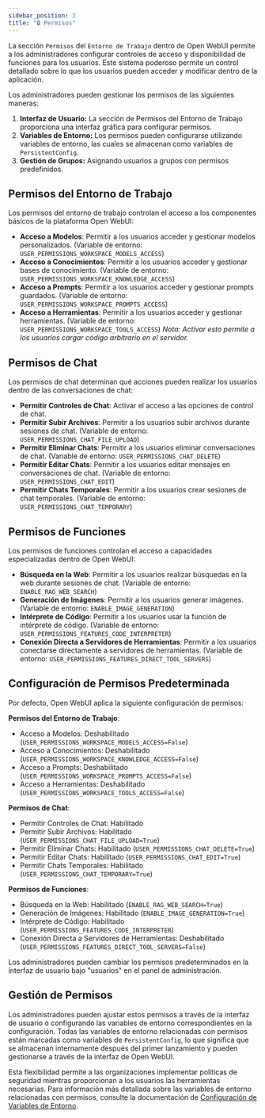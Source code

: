 ```yaml
---
sidebar_position: 3
title: "🔒 Permisos"
---
```


La sección `Permisos` del `Entorno de Trabajo` dentro de Open WebUI permite a los administradores configurar controles de acceso y disponibilidad de funciones para los usuarios. Este sistema poderoso permite un control detallado sobre lo que los usuarios pueden acceder y modificar dentro de la aplicación.

Los administradores pueden gestionar los permisos de las siguientes maneras:

1. **Interfaz de Usuario:** La sección de Permisos del Entorno de Trabajo proporciona una interfaz gráfica para configurar permisos.
2. **Variables de Entorno:** Los permisos pueden configurarse utilizando variables de entorno, las cuales se almacenan como variables de `PersistentConfig`.
3. **Gestión de Grupos:** Asignando usuarios a grupos con permisos predefinidos.

## Permisos del Entorno de Trabajo

Los permisos del entorno de trabajo controlan el acceso a los componentes básicos de la plataforma Open WebUI:

* **Acceso a Modelos**: Permitir a los usuarios acceder y gestionar modelos personalizados. (Variable de entorno: `USER_PERMISSIONS_WORKSPACE_MODELS_ACCESS`)
* **Acceso a Conocimientos**: Permitir a los usuarios acceder y gestionar bases de conocimiento. (Variable de entorno: `USER_PERMISSIONS_WORKSPACE_KNOWLEDGE_ACCESS`)
* **Acceso a Prompts**: Permitir a los usuarios acceder y gestionar prompts guardados. (Variable de entorno: `USER_PERMISSIONS_WORKSPACE_PROMPTS_ACCESS`)
* **Acceso a Herramientas**: Permitir a los usuarios acceder y gestionar herramientas. (Variable de entorno: `USER_PERMISSIONS_WORKSPACE_TOOLS_ACCESS`) *Nota: Activar esto permite a los usuarios cargar código arbitrario en el servidor.*

## Permisos de Chat

Los permisos de chat determinan qué acciones pueden realizar los usuarios dentro de las conversaciones de chat:

* **Permitir Controles de Chat**: Activar el acceso a las opciones de control de chat.
* **Permitir Subir Archivos**: Permitir a los usuarios subir archivos durante sesiones de chat. (Variable de entorno: `USER_PERMISSIONS_CHAT_FILE_UPLOAD`)
* **Permitir Eliminar Chats**: Permitir a los usuarios eliminar conversaciones de chat. (Variable de entorno: `USER_PERMISSIONS_CHAT_DELETE`)
* **Permitir Editar Chats**: Permitir a los usuarios editar mensajes en conversaciones de chat. (Variable de entorno: `USER_PERMISSIONS_CHAT_EDIT`)
* **Permitir Chats Temporales**: Permitir a los usuarios crear sesiones de chat temporales. (Variable de entorno: `USER_PERMISSIONS_CHAT_TEMPORARY`)

## Permisos de Funciones

Los permisos de funciones controlan el acceso a capacidades especializadas dentro de Open WebUI:

* **Búsqueda en la Web**: Permitir a los usuarios realizar búsquedas en la web durante sesiones de chat. (Variable de entorno: `ENABLE_RAG_WEB_SEARCH`)
* **Generación de Imágenes**: Permitir a los usuarios generar imágenes. (Variable de entorno: `ENABLE_IMAGE_GENERATION`)
* **Intérprete de Código**: Permitir a los usuarios usar la función de intérprete de código. (Variable de entorno: `USER_PERMISSIONS_FEATURES_CODE_INTERPRETER`)
* **Conexión Directa a Servidores de Herramientas**: Permitir a los usuarios conectarse directamente a servidores de herramientas. (Variable de entorno: `USER_PERMISSIONS_FEATURES_DIRECT_TOOL_SERVERS`)

## Configuración de Permisos Predeterminada

Por defecto, Open WebUI aplica la siguiente configuración de permisos:

**Permisos del Entorno de Trabajo**:
- Acceso a Modelos: Deshabilitado (`USER_PERMISSIONS_WORKSPACE_MODELS_ACCESS=False`)
- Acceso a Conocimientos: Deshabilitado (`USER_PERMISSIONS_WORKSPACE_KNOWLEDGE_ACCESS=False`)
- Acceso a Prompts: Deshabilitado (`USER_PERMISSIONS_WORKSPACE_PROMPTS_ACCESS=False`)
- Acceso a Herramientas: Deshabilitado (`USER_PERMISSIONS_WORKSPACE_TOOLS_ACCESS=False`)

**Permisos de Chat**:
- Permitir Controles de Chat: Habilitado
- Permitir Subir Archivos: Habilitado (`USER_PERMISSIONS_CHAT_FILE_UPLOAD=True`)
- Permitir Eliminar Chats: Habilitado (`USER_PERMISSIONS_CHAT_DELETE=True`)
- Permitir Editar Chats: Habilitado (`USER_PERMISSIONS_CHAT_EDIT=True`)
- Permitir Chats Temporales: Habilitado (`USER_PERMISSIONS_CHAT_TEMPORARY=True`)

**Permisos de Funciones**:
- Búsqueda en la Web: Habilitado (`ENABLE_RAG_WEB_SEARCH=True`)
- Generación de Imágenes: Habilitado (`ENABLE_IMAGE_GENERATION=True`)
- Intérprete de Código: Habilitado (`USER_PERMISSIONS_FEATURES_CODE_INTERPRETER`)
- Conexión Directa a Servidores de Herramientas: Deshabilitado (`USER_PERMISSIONS_FEATURES_DIRECT_TOOL_SERVERS=False`)

Los administradores pueden cambiar los permisos predeterminados en la interfaz de usuario bajo "usuarios" en el panel de administración.

## Gestión de Permisos

Los administradores pueden ajustar estos permisos a través de la interfaz de usuario o configurando las variables de entorno correspondientes en la configuración. Todas las variables de entorno relacionadas con permisos están marcadas como variables de `PersistentConfig`, lo que significa que se almacenan internamente después del primer lanzamiento y pueden gestionarse a través de la interfaz de Open WebUI.

Esta flexibilidad permite a las organizaciones implementar políticas de seguridad mientras proporcionan a los usuarios las herramientas necesarias. Para información más detallada sobre las variables de entorno relacionadas con permisos, consulte la documentación de [Configuración de Variables de Entorno](../../getting-started/env-configuration.md#workspace-permissions).
